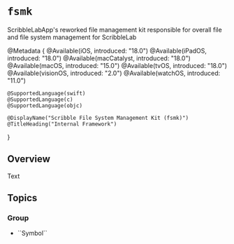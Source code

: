 # ``fsmk``

ScribbleLabApp's reworked file management kit responsible for overall file and file system management for ScribbleLab



@Metadata {
    @Available(iOS, introduced: "18.0")
    @Available(iPadOS, introduced: "18.0")
    @Available(macCatalyst, introduced: "18.0")
    @Available(macOS, introduced: "15.0")
    @Available(tvOS, introduced: "18.0")
    @Available(visionOS, introduced: "2.0")
    @Available(watchOS, introduced: "11.0")
    
    @SupportedLanguage(swift)
    @SupportedLanguage(c)
    @SupportedLanguage(objc)
    
    @DisplayName("Scribble File System Management Kit (fsmk)") 
    @TitleHeading("Internal Framework")
}

## Overview

<!--@START_MENU_TOKEN@-->Text<!--@END_MENU_TOKEN@-->

## Topics

### <!--@START_MENU_TOKEN@-->Group<!--@END_MENU_TOKEN@-->

- <!--@START_MENU_TOKEN@-->``Symbol``<!--@END_MENU_TOKEN@-->
